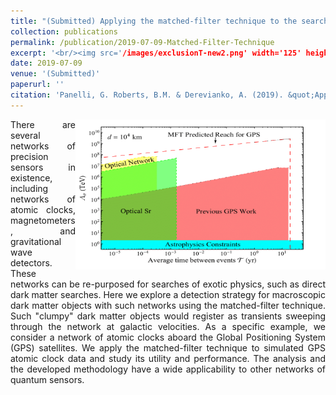 ```yaml
---
title: "(Submitted) Applying the matched-filter technique to the search for dark matter with networks of quantum sensors"
collection: publications
permalink: /publication/2019-07-09-Matched-Filter-Technique
excerpt: '<br/><img src='/images/exclusionT-new2.png' width='125' height='75' align='right'>(Submitted) This paper outlines the development of a frequentist event detection technique for searches for dark matter with netowrks of precision measurement devices with particular focus of the network of Global Positioning System atomic clocks.'
date: 2019-07-09
venue: '(Submitted)'
paperurl: ''
citation: 'Panelli, G. Roberts, B.M. & Derevianko, A. (2019). &quot;Applying the matched-filter technique to the search for dark matter transients with networks of quantum sensors.&quot; <a href="https://arxiv.org/abs/1908.03320">arXiv:1908.03320</a>'
---
```

<div align="justify">
<p><img src="/images/exclusionT-new2.png" width="400" height="240" align="right"/>
There are several networks of precision sensors in existence, including networks of atomic clocks, magnetometers, and gravitational wave detectors. These networks can be re-purposed for searches of exotic physics, such as direct dark matter searches. Here we explore a detection strategy for macroscopic dark matter objects with such networks using the matched-filter technique. Such "clumpy" dark matter objects would register as transients sweeping through the network at galactic velocities. As a specific example, we consider a network of atomic clocks aboard the Global Positioning System (GPS) satellites. We apply the matched-filter technique to simulated GPS atomic clock data and study its utility and performance. The analysis and the developed methodology have a wide applicability to other networks of quantum sensors.
</div>